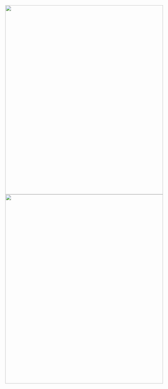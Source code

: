 <img src='https://www.vkreate.in/storage/services_image/2019-10-02-17-58-31-5d94e547333d3-web-design.gif' width="500" height="600">
<img src='https://cdn.dribbble.com/users/4908/screenshots/2716267/media/eab054f4afb13f2be0f994ed2228a66d.gif' width="500" height="600">
